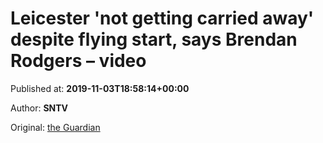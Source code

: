 
# Leicester 'not getting carried away' despite flying start, says Brendan Rodgers – video

Published at: **2019-11-03T18:58:14+00:00**

Author: **SNTV**

Original: [the Guardian](https://www.theguardian.com/football/video/2019/nov/03/leicester-not-getting-carried-away-despite-flying-start-says-brendan-rodgers-video)


